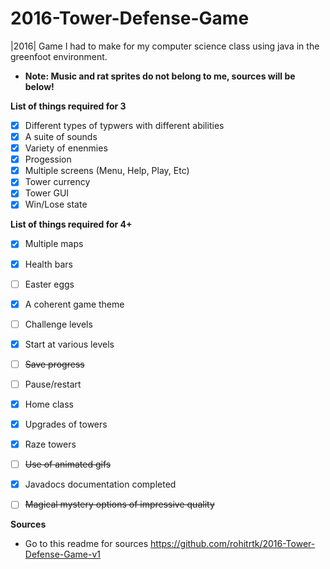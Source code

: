 # 2016-Tower-Defense-Game
|2016| Game I had to make for my computer science class using java in the greenfoot environment.
* **Note: Music and rat sprites do not belong to me, sources will be below!**  

**List of things required for 3**
  - [x] Different types of typwers with different abilities
  - [x] A suite of sounds
  - [x] Variety of enenmies
  - [x] Progession
  - [x] Multiple screens (Menu, Help, Play, Etc)
  - [x] Tower currency
  - [x] Tower GUI
  - [x] Win/Lose state
  
**List of things required for 4+**
  - [x] Multiple maps
  - [x] Health bars
  - [ ] Easter eggs
  - [x] A coherent game theme
  - [ ] Challenge levels
  - [x] Start at various levels
  - [ ] ~~Save progress~~
  - [ ] Pause/restart
  - [x] Home class
  - [x] Upgrades of towers
  - [x] Raze towers
  - [ ] ~~Use of animated gifs~~
  - [x] Javadocs documentation completed
  - [ ] ~~Magical mystery options of impressive quality~~


**Sources**
  - Go to this readme for sources https://github.com/rohitrtk/2016-Tower-Defense-Game-v1
